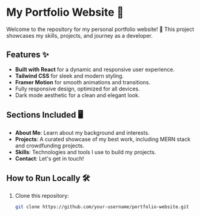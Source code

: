 # My Portfolio Website 🌟  

Welcome to the repository for my personal portfolio website! 🚀 This project showcases my skills, projects, and journey as a developer.  

## Features ✨  
- **Built with React** for a dynamic and responsive user experience.  
- **Tailwind CSS** for sleek and modern styling.  
- **Framer Motion** for smooth animations and transitions.  
- Fully responsive design, optimized for all devices.  
- Dark mode aesthetic for a clean and elegant look.  

## Sections Included 🖥️  
- **About Me**: Learn about my background and interests.  
- **Projects**: A curated showcase of my best work, including MERN stack and crowdfunding projects.  
- **Skills**: Technologies and tools I use to build my projects.  
- **Contact**: Let's get in touch!  

## How to Run Locally 🛠️  
1. Clone this repository:  
   ```bash  
   git clone https://github.com/your-username/portfolio-website.git  
